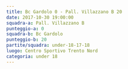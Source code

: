 ```yaml
---
title: Bc Gardolo 0 - Pall. Villazzano B 20
date: 2017-10-30 19:00:00
squadra-a: Pall. Villazzano B
punteggio-a: 0
squadra-b: Bc Gardolo
punteggio-b: 20
partite/squadra: under-18-17-18
luogo: Centro Sportivo Trento Nord
categoria: under 18
---
```

